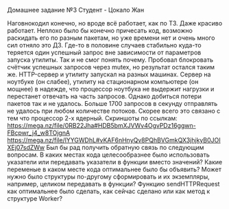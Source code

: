 Домашнее задание №3
Студент - Цокало Жан

Наговнокодил конечно, но вроде всё работает, как по ТЗ. Даже красиво работает.
Неплохо было бы конечно причесать код, возможно раскидать его по разным пакетам, но уже времени нет и очень много сил отняло это ДЗ.
Где-то в половине случаев стабильно куда-то теряется один успешный запрос вне зависимости от параметров запуска утилиты. Так и не смог понять почему. Пробовал блокровать счётчик успешных запросов через mutex, но результат остался таким же.
HTTP-сервер и утилиту запускал на разных машинах. Сервер на ноутбуке (он слабее), утилиту на стационарном компьютере (он мощнее) в надежде, что процессор ноутбука не выдержит нагрузки и перестанет отвечать на часть запросов. Однако добиться потери пакетов так и не удалось. Больше 1700 запросов в секунду отправлять не удалось при любом количестве потоков. Скорее всего это связано с тем что процессор 2-х ядерный. Скриншоты по ссылкам:
https://mega.nz/file/0RB22Jha#HDB5bmXJVWv4OgvPDz16ggwn-FBcpwr_j4_w8TOjgnA
https://mega.nz/file/lYYGWDhL#vKAF6nHnyQv8PQhBVGmkQX3jhjkyB0JOIXEj07sdZWw
Был бы рад получить обратную связь по следующим вопросам. В каких местах кода целесообразнее было использовать указатели или передавать указатели в функции вместо значений?
Какие переменые в каком месте кода оптимальнее было бы объявить?
Может нужно было структуры по-другому сформировать и их экземпляры, например, целиком передавать в функции?
Функцию sendHTTPRequest как оптимальнее было сделать, как сейчас сделано или как метод к структуре Worker?